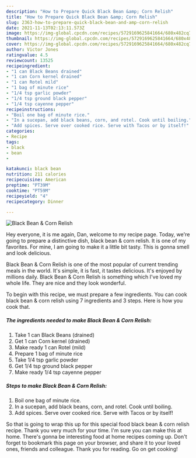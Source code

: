 ```yaml
---
description: "How to Prepare Quick Black Bean &amp; Corn Relish"
title: "How to Prepare Quick Black Bean &amp; Corn Relish"
slug: 2363-how-to-prepare-quick-black-bean-and-amp-corn-relish
date: 2021-11-13T02:13:11.573Z
image: https://img-global.cpcdn.com/recipes/5729169625841664/680x482cq70/black-bean-corn-relish-recipe-main-photo.jpg
thumbnail: https://img-global.cpcdn.com/recipes/5729169625841664/680x482cq70/black-bean-corn-relish-recipe-main-photo.jpg
cover: https://img-global.cpcdn.com/recipes/5729169625841664/680x482cq70/black-bean-corn-relish-recipe-main-photo.jpg
author: Victor Jones
ratingvalue: 4.5
reviewcount: 13525
recipeingredient:
- "1 can Black Beans drained"
- "1 can Corn kernel drained"
- "1 can Rotel mild"
- "1 bag of minute rice"
- "1/4 tsp garlic powder"
- "1/4 tsp ground black pepper"
- "1/4 tsp cayenne pepper"
recipeinstructions:
- "Boil one bag of minute rice."
- "In a sucepan, add black beans, corn, and rotel. Cook until boiling."
- "Add spices. Serve over cooked rice. Serve with Tacos or by itself!"
categories:
- Recipe
tags:
- black
- bean
- 

katakunci: black bean  
nutrition: 211 calories
recipecuisine: American
preptime: "PT39M"
cooktime: "PT59M"
recipeyield: "4"
recipecategory: Dinner

---
```



![Black Bean & Corn Relish](https://img-global.cpcdn.com/recipes/5729169625841664/680x482cq70/black-bean-corn-relish-recipe-main-photo.jpg)

Hey everyone, it is me again, Dan, welcome to my recipe page. Today, we're going to prepare a distinctive dish, black bean & corn relish. It is one of my favorites. For mine, I am going to make it a little bit tasty. This is gonna smell and look delicious.



Black Bean & Corn Relish is one of the most popular of current trending meals in the world. It's simple, it is fast, it tastes delicious. It's enjoyed by millions daily. Black Bean & Corn Relish is something which I've loved my whole life. They are nice and they look wonderful.


To begin with this recipe, we must prepare a few ingredients. You can cook black bean & corn relish using 7 ingredients and 3 steps. Here is how you cook that.

<!--inarticleads1-->

##### The ingredients needed to make Black Bean & Corn Relish:

1. Take 1 can Black Beans (drained)
1. Get 1 can Corn kernel (drained)
1. Make ready 1 can Rotel (mild)
1. Prepare 1 bag of minute rice
1. Take 1/4 tsp garlic powder
1. Get 1/4 tsp ground black pepper
1. Make ready 1/4 tsp cayenne pepper




<!--inarticleads2-->

##### Steps to make Black Bean & Corn Relish:

1. Boil one bag of minute rice.
1. In a sucepan, add black beans, corn, and rotel. Cook until boiling.
1. Add spices. Serve over cooked rice. Serve with Tacos or by itself!




So that is going to wrap this up for this special food black bean & corn relish recipe. Thank you very much for your time. I'm sure you can make this at home. There's gonna be interesting food at home recipes coming up. Don't forget to bookmark this page on your browser, and share it to your loved ones, friends and colleague. Thank you for reading. Go on get cooking!
